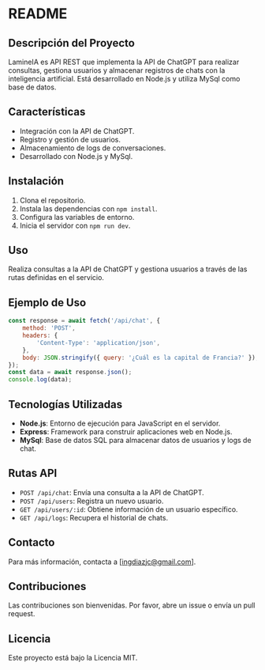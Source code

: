 # README

## Descripción del Proyecto
LamineIA es API REST que implementa la API de ChatGPT para realizar consultas, gestiona usuarios y almacenar registros de chats con la inteligencia artificial. Está desarrollado en Node.js y utiliza MySql como base de datos.

## Características
- Integración con la API de ChatGPT.
- Registro y gestión de usuarios.
- Almacenamiento de logs de conversaciones.
- Desarrollado con Node.js y MySql.

## Instalación
1. Clona el repositorio.
2. Instala las dependencias con `npm install`.
3. Configura las variables de entorno.
4. Inicia el servidor con `npm run dev`.

## Uso
Realiza consultas a la API de ChatGPT y gestiona usuarios a través de las rutas definidas en el servicio.

## Ejemplo de Uso
```javascript
const response = await fetch('/api/chat', {
    method: 'POST',
    headers: {
        'Content-Type': 'application/json',
    },
    body: JSON.stringify({ query: '¿Cuál es la capital de Francia?' }),
});
const data = await response.json();
console.log(data);
```

## Tecnologías Utilizadas
- **Node.js**: Entorno de ejecución para JavaScript en el servidor.
- **Express**: Framework para construir aplicaciones web en Node.js.
- **MySql**: Base de datos SQL para almacenar datos de usuarios y logs de chat.

## Rutas API
- `POST /api/chat`: Envía una consulta a la API de ChatGPT.
- `POST /api/users`: Registra un nuevo usuario.
- `GET /api/users/:id`: Obtiene información de un usuario específico.
- `GET /api/logs`: Recupera el historial de chats.

## Contacto
Para más información, contacta a [ingdiazjc@gmail.com].

## Contribuciones
Las contribuciones son bienvenidas. Por favor, abre un issue o envía un pull request.

## Licencia
Este proyecto está bajo la Licencia MIT.
